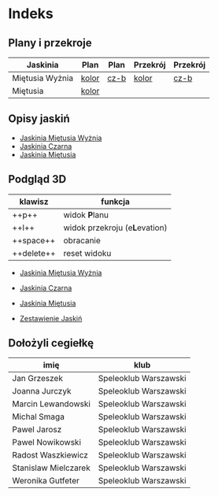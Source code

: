 # Indeks

## Plany i przekroje

| Jaskinia        | Plan                                     | Plan                                        | Przekrój                                           | Przekrój                                              |
|-----------------|------------------------------------------|---------------------------------------------|----------------------------------------------------|-------------------------------------------------------|
| Miętusia Wyżnia | [kolor](plany/mietusia_wyznia_color.pdf) | [cz-b](plany/mietusia_wyznia_grayscale.pdf) | [kolor](plany/mietusia_wyznia_color_elevation.pdf) | [cz-b](plany/mietusia_wyznia_grayscale_elevation.pdf) |
| Miętusia        | [kolor](plany/mietusia_color.pdf)        |                                             |                                                    |                                                       |


## Opisy jaskiń

* [Jaskinia Miętusia Wyżnia](jaskinie/jaskinia_mietusia_wyznia.md)
* [Jaskinia Czarna](jaskinie/jaskinia_czarna.md)
* [Jaskinia Miętusia](jaskinie/jaskinia_mietusia.md)


## Podgląd 3D

| klawisz    | funkcja                         |
|------------|---------------------------------|
| ++p++      | widok **P**lanu                 |
| ++l++      | widok przekroju (e**L**evation) |
| ++space++  | obracanie                       |
| ++delete++ | reset widoku                    |

* [Jaskinia Miętusia Wyżnia](modele_3d/jaskinia_mietusia_wyznia_3d.md)
* [Jaskinia Czarna](modele_3d/jaskinia_czarna_3d.md)
* [Jaskinia Miętusia](modele_3d/jaskinia_mietusia_3d.md)

* [Zestawienie Jaskiń](modele_3d/all_3d.md)

## Dołożyli cegiełkę

|        imię        |         klub        |
|--------------------|---------------------|
|    Jan Grzeszek    |Speleoklub Warszawski|
|   Joanna Jurczyk   |Speleoklub Warszawski|
| Marcin Lewandowski |Speleoklub Warszawski|
|    Michal Smaga    |Speleoklub Warszawski|
|    Pawel Jarosz    |Speleoklub Warszawski|
|  Pawel Nowikowski  |Speleoklub Warszawski|
| Radost Waszkiewicz |Speleoklub Warszawski|
|Stanislaw Mielczarek|Speleoklub Warszawski|
|  Weronika Gutfeter |Speleoklub Warszawski|

